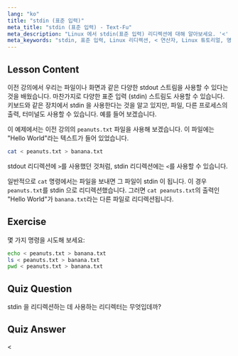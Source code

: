 ```yaml
---
lang: "ko"
title: "stdin (표준 입력)"
meta_title: "stdin (표준 입력) - Text-Fu"
meta_description: "Linux 에서 stdin(표준 입력) 리디렉션에 대해 알아보세요. '<' 연산자를 파일 및 명령과 함께 사용하는 방법을 이해합니다. 실제 예제를 탐색하고 Linux 명령줄 기술을 향상시키세요."
meta_keywords: "stdin, 표준 입력, Linux 리디렉션, < 연산자, Linux 튜토리얼, 명령줄, 초보자, 가이드"
---
```


## Lesson Content

이전 강의에서 우리는 파일이나 화면과 같은 다양한 stdout 스트림을 사용할 수 있다는 것을 배웠습니다. 마찬가지로 다양한 표준 입력 (stdin) 스트림도 사용할 수 있습니다. 키보드와 같은 장치에서 stdin 을 사용한다는 것을 알고 있지만, 파일, 다른 프로세스의 출력, 터미널도 사용할 수 있습니다. 예를 들어 보겠습니다.

이 예제에서는 이전 강의의 `peanuts.txt` 파일을 사용해 보겠습니다. 이 파일에는 "Hello World"라는 텍스트가 들어 있었습니다.

```bash
cat < peanuts.txt > banana.txt
```

stdout 리디렉션에 `>`를 사용했던 것처럼, stdin 리디렉션에는 `<`를 사용할 수 있습니다.

일반적으로 `cat` 명령에서는 파일을 보내면 그 파일이 stdin 이 됩니다. 이 경우 `peanuts.txt`를 stdin 으로 리디렉션했습니다. 그러면 `cat peanuts.txt`의 출력인 "Hello World"가 `banana.txt`라는 다른 파일로 리디렉션됩니다.

## Exercise

몇 가지 명령을 시도해 보세요:

```bash
echo < peanuts.txt > banana.txt
ls < peanuts.txt > banana.txt
pwd < peanuts.txt > banana.txt
```

## Quiz Question

stdin 을 리디렉션하는 데 사용하는 리디렉터는 무엇입데까?

## Quiz Answer

<

